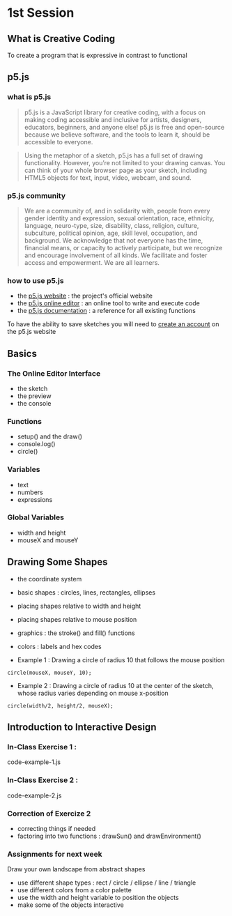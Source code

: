# 1st Session

## What is Creative Coding

To create a program that is expressive in contrast to functional

## p5.js

### what is p5.js

> p5.js is a JavaScript library for creative coding, with a focus on making coding accessible and inclusive for artists, designers, educators, beginners, and anyone else! p5.js is free and open-source because we believe software, and the tools to learn it, should be accessible to everyone.

> Using the metaphor of a sketch, p5.js has a full set of drawing functionality. However, you’re not limited to your drawing canvas. You can think of your whole browser page as your sketch, including HTML5 objects for text, input, video, webcam, and sound.

### p5.js community

> We are a community of, and in solidarity with, people from every gender identity and expression, sexual orientation, race, ethnicity, language, neuro-type, size, disability, class, religion, culture, subculture, political opinion, age, skill level, occupation, and background. We acknowledge that not everyone has the time, financial means, or capacity to actively participate, but we recognize and encourage involvement of all kinds. We facilitate and foster access and empowerment. We are all learners.

### how to use p5.js

- the [p5.js website](https://p5js.org/) : the project's official website
- the [p5.js online editor](https://editor.p5js.org/) : an online tool to write and execute code
- the [p5.js documentation](https://p5js.org/reference/) : a reference for all existing functions

To have the ability to save sketches you will need to [create an account](https://editor.p5js.org/signup) on the p5.js website

## Basics

### The Online Editor Interface

- the sketch
- the preview
- the console

### Functions

- setup() and the draw()
- console.log()
- circle()

### Variables

- text
- numbers
- expressions

### Global Variables

- width and height
- mouseX and mouseY

## Drawing Some Shapes

- the coordinate system
- basic shapes : circles, lines, rectangles, ellipses
- placing shapes relative to width and height
- placing shapes relative to mouse position
- graphics : the stroke() and fill() functions
- colors : labels and hex codes

- Example 1 : Drawing a circle of radius 10 that follows the mouse position

`circle(mouseX, mouseY, 10);`

- Example 2 : Drawing a circle of radius 10 at the center of the sketch, whose radius varies depending on mouse x-position

`circle(width/2, height/2, mouseX);`

## Introduction to Interactive Design

### In-Class Exercise 1 :

code-example-1.js

### In-Class Exercise 2 :

code-example-2.js

### Correction of Exercize 2

- correcting things if needed
- factoring into two functions : drawSun() and drawEnvironment()

### Assignments for next week
Draw your own landscape from abstract shapes
- use different shape types : rect / circle / ellipse / line / triangle
- use different colors from a color palette
- use the width and height variable to position the objects
- make some of the objects interactive
